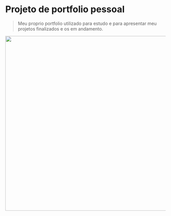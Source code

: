 # Projeto de portfolio pessoal

> Meu proprio portfolio utilizado para estudo e para apresentar meu projetos finalizados e os em andamento.

<img src="https://i.postimg.cc/tCB76sq0/opera-VV5-Cgsx-Nz-F.gif" width="750" height="550"/>

